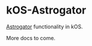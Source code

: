 # kOS-Astrogator

[Astrogator](https://github.com/HebaruSan/Astrogator) functionality in kOS.

More docs to come.
